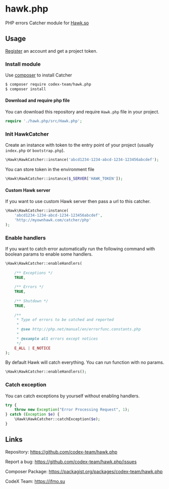 # hawk.php

PHP errors Catcher module for [Hawk.so](https://hawk.so)

## Usage

[Register](https://hawk.so/join) an account and get a project token.

### Install module

Use [composer](https://getcomposer.org) to install Catcher

```bash
$ composer require codex-team/hawk.php
$ composer install
```

#### Download and require php file

You can download this repository and require `Hawk.php` file in your project.

```php
require './hawk.php/src/Hawk.php';
```

### Init HawkCatcher

Create an instance with token to the entry point of your project (usually `index.php` or `bootstrap.php`).

```php
\Hawk\HawkCatcher::instance('abcd1234-1234-abcd-1234-123456abcdef');
```

You can store token in the environment file

```php
\Hawk\HawkCatcher::instance($_SERVER['HAWK_TOKEN']);
```

#### Custom Hawk server

If you want to use custom Hawk server then pass a url to this catcher.

```php
\Hawk\HawkCatcher::instance(
    'abcd1234-1234-abcd-1234-123456abcdef',
    'http://myownhawk.com/catcher/php'
);
```

### Enable handlers

If you want to catch error automatically run the following command with boolean params to enable some handlers.

```php
\Hawk\HawkCatcher::enableHandlers(
    
    /** Exceptions */
    TRUE,       
    
    /** Errors */
    TRUE,
    
    /** Shutdown */
    TRUE,
    
    /** 
     * Type of errors to be catched and reported
     *
     * @see http://php.net/manual/en/errorfunc.constants.php 
     *
     * @example all errors except notices
     */
    E_ALL | E_NOTICE 
);
```

By default Hawk will catch everything. You can run function with no params.

```php
\Hawk\HawkCatcher::enableHandlers();
```

### Catch exception

You can catch exceptions by yourself without enabling handlers.

```php
try {
    throw new Exception("Error Processing Request", 1);
} catch (Exception $e) {
    \Hawk\HawkCatcher::catchException($e);
}
```

## Links

Repository: https://github.com/codex-team/hawk.php

Report a bug: https://github.com/codex-team/hawk.php/issues

Composer Package: https://packagist.org/packages/codex-team/hawk.php

CodeX Team: https://ifmo.su
